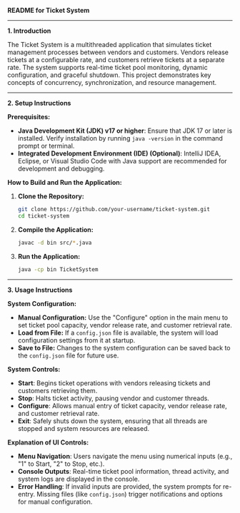 **README for Ticket System**

---

**1. Introduction**

The Ticket System is a multithreaded application that simulates ticket management processes between vendors and customers. Vendors release tickets at a configurable rate, and customers retrieve tickets at a separate rate. The system supports real-time ticket pool monitoring, dynamic configuration, and graceful shutdown. This project demonstrates key concepts of concurrency, synchronization, and resource management.

---

**2. Setup Instructions**

**Prerequisites:**
- **Java Development Kit (JDK) v17 or higher**: Ensure that JDK 17 or later is installed. Verify installation by running `java -version` in the command prompt or terminal.
- **Integrated Development Environment (IDE) (Optional)**: IntelliJ IDEA, Eclipse, or Visual Studio Code with Java support are recommended for development and debugging.

**How to Build and Run the Application:**
1. **Clone the Repository:**
   ```bash
   git clone https://github.com/your-username/ticket-system.git
   cd ticket-system
   ```
2. **Compile the Application:**
   ```bash
   javac -d bin src/*.java
   ```
3. **Run the Application:**
   ```bash
   java -cp bin TicketSystem
   ```

---

**3. Usage Instructions**

**System Configuration:**
- **Manual Configuration:** Use the "Configure" option in the main menu to set ticket pool capacity, vendor release rate, and customer retrieval rate.
- **Load from File:** If a `config.json` file is available, the system will load configuration settings from it at startup.
- **Save to File:** Changes to the system configuration can be saved back to the `config.json` file for future use.

**System Controls:**
- **Start**: Begins ticket operations with vendors releasing tickets and customers retrieving them.
- **Stop**: Halts ticket activity, pausing vendor and customer threads.
- **Configure**: Allows manual entry of ticket capacity, vendor release rate, and customer retrieval rate.
- **Exit**: Safely shuts down the system, ensuring that all threads are stopped and system resources are released.

**Explanation of UI Controls:**
- **Menu Navigation**: Users navigate the menu using numerical inputs (e.g., "1" to Start, "2" to Stop, etc.).
- **Console Outputs**: Real-time ticket pool information, thread activity, and system logs are displayed in the console.
- **Error Handling**: If invalid inputs are provided, the system prompts for re-entry. Missing files (like `config.json`) trigger notifications and options for manual configuration.
